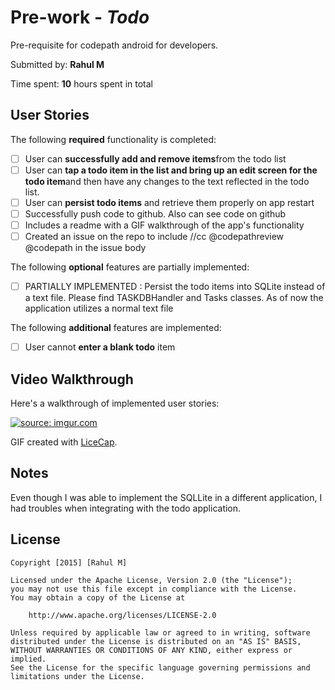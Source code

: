 # Pre-work - *Todo*

Pre-requisite for codepath android for developers. 

Submitted by: **Rahul M**

Time spent: **10** hours spent in total

## User Stories

The following **required** functionality is completed:

* [ ] User can **successfully add and remove items**from the todo list
* [ ] User can **tap a todo item in the list and bring up an edit screen for the todo item**and then have any changes to the text reflected in the todo list.
* [ ] User can **persist todo items** and retrieve them properly on app restart
* [ ] Successfully push code to github. Also can see code on github
* [ ] Includes a readme with a GIF walkthrough of the app's functionality
* [ ] Created an issue on the repo to include //cc @codepathreview @codepath in the issue body

The following **optional** features are partially  implemented:

* [ ] PARTIALLY IMPLEMENTED : Persist the todo items into SQLite instead of a text file. Please find TASKDBHandler and Tasks classes. As of now the application utilizes a normal text file


The following **additional** features are implemented:

* [ ] User cannot **enter a blank todo** item

## Video Walkthrough 

Here's a walkthrough of implemented user stories:

<a href="http://imgur.com/p0Vu11f"><img src="http://i.imgur.com/p0Vu11f.gif" title="source: imgur.com" /></a>

GIF created with [LiceCap](http://www.cockos.com/licecap/).

## Notes

Even though I was able to implement the SQLLite in a different application, I had troubles when integrating with the todo application.


## License

    Copyright [2015] [Rahul M]

    Licensed under the Apache License, Version 2.0 (the "License");
    you may not use this file except in compliance with the License.
    You may obtain a copy of the License at

        http://www.apache.org/licenses/LICENSE-2.0

    Unless required by applicable law or agreed to in writing, software
    distributed under the License is distributed on an "AS IS" BASIS,
    WITHOUT WARRANTIES OR CONDITIONS OF ANY KIND, either express or implied.
    See the License for the specific language governing permissions and
    limitations under the License.
